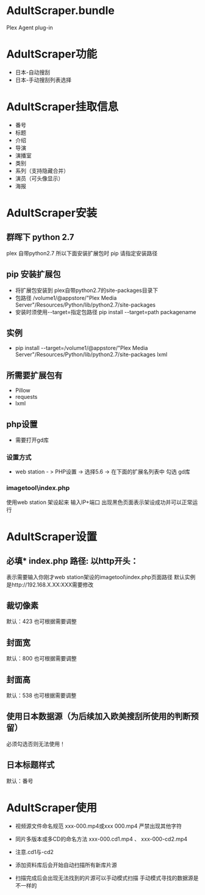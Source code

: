 # AdultScraper.bundle
Plex Agent plug-in

# AdultScraper功能
- 日本-自动搜刮
- 日本-手动搜刮列表选择

# AdultScraper挂取信息
- 番号
- 标题
- 介绍
- 导演
- 演播室
- 类别
- 系列（支持隐藏合并）
- 演员（可头像显示）
- 海报

# AdultScraper安装
## 群晖下 python 2.7
plex 自带python2.7 所以下面安装扩展包时 pip 请指定安装路径

## pip 安装扩展包
- 将扩展包安装到 plex自带python2.7的site-packages目录下
- 包路径 /volume1/@appstore/"Plex Media Server"/Resources/Python/lib/python2.7/site-packages
- 安装时须使用--target=指定包路径
pip install --target=path packagename
## 实例
- pip install --target=/volume1/@appstore/"Plex Media Server"/Resources/Python/lib/python2.7/site-packages lxml

## 所需要扩展包有
- Pillow
- requests
- lxml
## php设置
- 需要打开gd库
### 设置方式
- web station - > PHP设置 -> 选择5.6 -> 在下面的扩展名列表中 勾选 gd库  
### imagetool\index.php
使用web station 架设起来 
输入IP+端口 出现黑色页面表示架设成功并可以正常运行

# AdultScraper设置
## 必填* index.php 路径: 以http开头：
表示需要输入你刚才web station架设的imagetool\index.php页面路径
默认实例是http://192.168.X.XX:XXX需要修改

## 裁切像素
默认：423
也可根据需要调整

## 封面宽
默认：800
也可根据需要调整

## 封面高
默认：538
也可根据需要调整

## 使用日本数据源（为后续加入欧美搜刮所使用的判断预留）
必须勾选否则无法使用！

## 日本标题样式
默认：番号

# AdultScraper使用
- 视频源文件命名规范 xxx-000.mp4或xxx 000.mp4 严禁出现其他字符

- 同片多版本或多CD的命名方法 xxx-000.cd1.mp4 、 xxx-000-cd2.mp4
- 注意.cd1与-cd2

- 添加资料库后会开始自动扫描所有新库片源

- 扫描完成后会出现无法找到的片源可以手动模式扫描 手动模式寻找的数据源是不一样的
